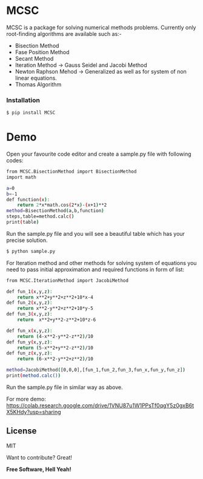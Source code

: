 # MCSC

MCSC is a package for solving numerical methods problems. Currently only root-finding algorithms are available such as:-

  - Bisection Method
  - Fase Position Method
  - Secant Method
  - Iteration Method -> Gauss Seidel and Jacobi Method
  - Newton Raphson Mehod -> Generalized as well as for system of non linear equations.
  - Thomas Algorithm

### Installation

```sh
$ pip install MCSC
```


# Demo
Open your favourite code editor and create a sample.py file with following codes:

```sh
from MCSC.BisectionMethod import BisectionMethod
import math

a=0
b=-1
def function(x):
    return 2*x*math.cos(2*x)-(x+1)**2
method=BisectionMethod(a,b,function)
steps,table=method.calc()
print(table)
```

Run the sample.py file and you will see a beautiful table which has your precise solution.
```sh
$ python sample.py
```

For Iteration method and other methods for solving system of equations you need to pass initial approximation and required functions in form of list:

```sh
from MCSC.IterationMethod import JacobiMethod

def fun_1(x,y,z):
    return x**2+y**2+z**2+10*x-4
def fun_2(x,y,z):
    return x**2-y**2+z**2+10*y-5
def fun_3(x,y,z):
    return  x**2+y**2-z**2+10*z-6

def fun_x(x,y,z):
    return (4-x**2-y**2-z**2)/10
def fun_y(x,y,z):
    return (5-x**2+y**2-z**2)/10
def fun_z(x,y,z):
    return (6-x**2-y**2+z**2)/10

method=JacobiMethod([0,0,0],[fun_1,fun_2,fun_3,fun_x,fun_y,fun_z])
print(method.calc())
```

Run the sample.py file in similar way as above.

For more demo: https://colab.research.google.com/drive/1VNU87u1W1PPsTf0qgY5z0gxB6tX5KHdy?usp=sharing


License
----

MIT

Want to contribute? Great!

**Free Software, Hell Yeah!**


